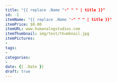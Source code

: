 ```yaml
---
title: "{{ replace .Name "-" " " | title }}"
id: -1
itemName: "{{ replace .Name "-" " " | title }}"
itemPrice: $0.00
itemURL: www.humanalogstudios.com
itemThumbnail: img/test/thumbnail.jpg
itemPictures:
- 
tags:
-
categories:
- 
date: {{ .Date }}
draft: true
---
```


<!--- Product description goes here --->